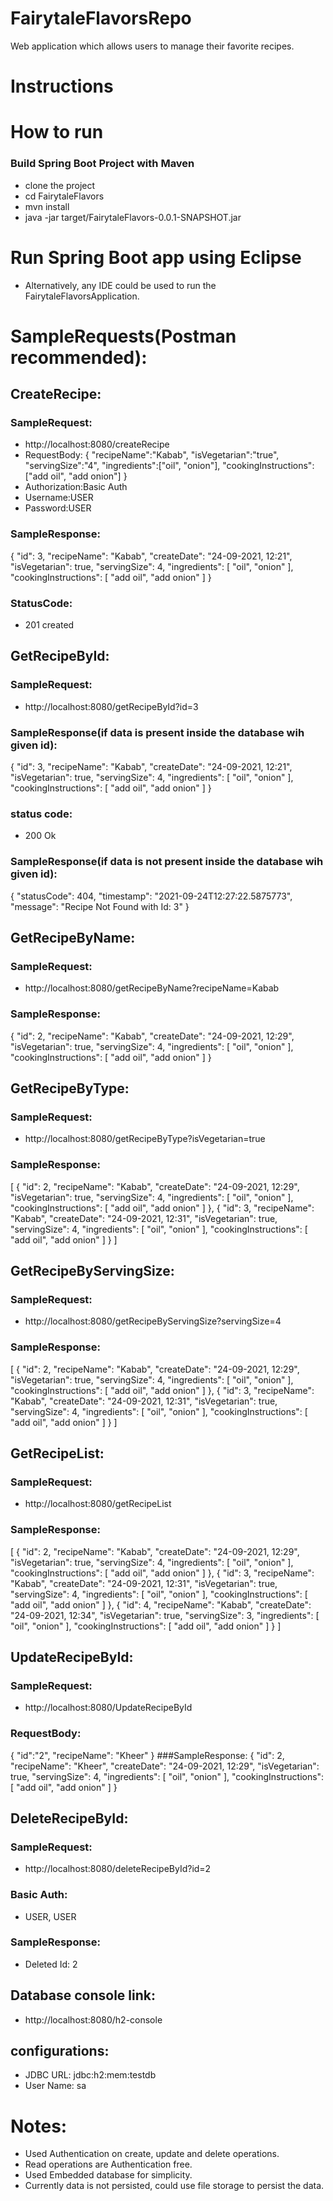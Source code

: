 # FairytaleFlavorsRepo
 Web application which allows users to manage their favorite recipes.

# Instructions

# How to run
### Build Spring Boot Project with Maven
- clone the project
- cd FairytaleFlavors
- mvn install
- java -jar target/FairytaleFlavors-0.0.1-SNAPSHOT.jar


# Run Spring Boot app using Eclipse
- Alternatively, any IDE could be used to run the FairytaleFlavorsApplication.


# SampleRequests(Postman recommended):
## CreateRecipe:
### SampleRequest:
- http://localhost:8080/createRecipe
- RequestBody:
{
    "recipeName":"Kabab",
    "isVegetarian":"true",
    "servingSize":"4",
    "ingredients":["oil", "onion"],
    "cookingInstructions":["add oil", "add onion"]
}
- Authorization:Basic Auth
- Username:USER
- Password:USER

### SampleResponse:
{
    "id": 3,
    "recipeName": "Kabab",
    "createDate": "24-09-2021, 12:21",
    "isVegetarian": true,
    "servingSize": 4,
    "ingredients": [
        "oil",
        "onion"
    ],
    "cookingInstructions": [
        "add oil",
        "add onion"
    ]
}

### StatusCode:
- 201 created

## GetRecipeById:
### SampleRequest:
- http://localhost:8080/getRecipeById?id=3

### SampleResponse(if data is present inside the database wih given id):
{
    "id": 3,
    "recipeName": "Kabab",
    "createDate": "24-09-2021, 12:21",
    "isVegetarian": true,
    "servingSize": 4,
    "ingredients": [
        "oil",
        "onion"
    ],
    "cookingInstructions": [
        "add oil",
        "add onion"
    ]
}

### status code:
- 200 Ok

### SampleResponse(if data is not present inside the database wih given id):
{
    "statusCode": 404,
    "timestamp": "2021-09-24T12:27:22.5875773",
    "message": "Recipe Not Found with Id: 3"
}

## GetRecipeByName:
### SampleRequest:
- http://localhost:8080/getRecipeByName?recipeName=Kabab

### SampleResponse:
{
    "id": 2,
    "recipeName": "Kabab",
    "createDate": "24-09-2021, 12:29",
    "isVegetarian": true,
    "servingSize": 4,
    "ingredients": [
        "oil",
        "onion"
    ],
    "cookingInstructions": [
        "add oil",
        "add onion"
    ]
}

## GetRecipeByType:
### SampleRequest:
- http://localhost:8080/getRecipeByType?isVegetarian=true

### SampleResponse:
[
    {
        "id": 2,
        "recipeName": "Kabab",
        "createDate": "24-09-2021, 12:29",
        "isVegetarian": true,
        "servingSize": 4,
        "ingredients": [
            "oil",
            "onion"
        ],
        "cookingInstructions": [
            "add oil",
            "add onion"
        ]
    },
    {
        "id": 3,
        "recipeName": "Kabab",
        "createDate": "24-09-2021, 12:31",
        "isVegetarian": true,
        "servingSize": 4,
        "ingredients": [
            "oil",
            "onion"
        ],
        "cookingInstructions": [
            "add oil",
            "add onion"
        ]
    }
]

## GetRecipeByServingSize:
### SampleRequest:
- http://localhost:8080/getRecipeByServingSize?servingSize=4

### SampleResponse:
[
    {
        "id": 2,
        "recipeName": "Kabab",
        "createDate": "24-09-2021, 12:29",
        "isVegetarian": true,
        "servingSize": 4,
        "ingredients": [
            "oil",
            "onion"
        ],
        "cookingInstructions": [
            "add oil",
            "add onion"
        ]
    },
    {
        "id": 3,
        "recipeName": "Kabab",
        "createDate": "24-09-2021, 12:31",
        "isVegetarian": true,
        "servingSize": 4,
        "ingredients": [
            "oil",
            "onion"
        ],
        "cookingInstructions": [
            "add oil",
            "add onion"
        ]
    }
]

## GetRecipeList:
### SampleRequest:
- http://localhost:8080/getRecipeList

### SampleResponse:
[
    {
        "id": 2,
        "recipeName": "Kabab",
        "createDate": "24-09-2021, 12:29",
        "isVegetarian": true,
        "servingSize": 4,
        "ingredients": [
            "oil",
            "onion"
        ],
        "cookingInstructions": [
            "add oil",
            "add onion"
        ]
    },
    {
        "id": 3,
        "recipeName": "Kabab",
        "createDate": "24-09-2021, 12:31",
        "isVegetarian": true,
        "servingSize": 4,
        "ingredients": [
            "oil",
            "onion"
        ],
        "cookingInstructions": [
            "add oil",
            "add onion"
        ]
    },
    {
        "id": 4,
        "recipeName": "Kabab",
        "createDate": "24-09-2021, 12:34",
        "isVegetarian": true,
        "servingSize": 3,
        "ingredients": [
            "oil",
            "onion"
        ],
        "cookingInstructions": [
            "add oil",
            "add onion"
        ]
    }
]

## UpdateRecipeById:
### SampleRequest:
- http://localhost:8080/UpdateRecipeById

### RequestBody:
{
    "id":"2",
    "recipeName": "Kheer"
}
###SampleResponse:
{
    "id": 2,
    "recipeName": "Kheer",
    "createDate": "24-09-2021, 12:29",
    "isVegetarian": true,
    "servingSize": 4,
    "ingredients": [
        "oil",
        "onion"
    ],
    "cookingInstructions": [
        "add oil",
        "add onion"
    ]
}

## DeleteRecipeById:
### SampleRequest:
- http://localhost:8080/deleteRecipeById?id=2

### Basic Auth:
- USER, USER

### SampleResponse:
- Deleted Id: 2

## Database console link:
- http://localhost:8080/h2-console
## configurations:
- JDBC URL: jdbc:h2:mem:testdb
- User Name: sa

# Notes:
- Used Authentication on create, update and delete operations.
- Read operations are Authentication free.
- Used Embedded database for simplicity.
- Currently data is not persisted, could use file storage to persist the data.



